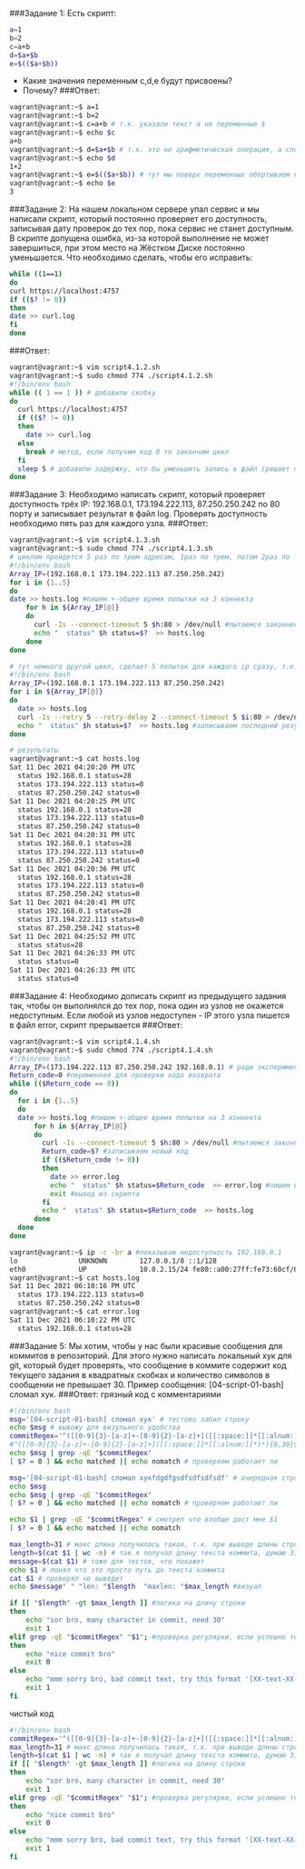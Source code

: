 ###Задание 1:
Есть скрипт:
```bash
a=1
b=2
c=a+b
d=$a+$b
e=$(($a+$b))
```
* Какие значения переменным c,d,e будут присвоены?
* Почему?
###Ответ:
```bash
vagrant@vagrant:~$ a=1 
vagrant@vagrant:~$ b=2
vagrant@vagrant:~$ c=a+b # т.к. указали текст а не переменные $
vagrant@vagrant:~$ echo $c
a+b 
vagrant@vagrant:~$ d=$a+$b # т.к. это не арифметическая операция, а сложение строк и переменные не объявлены явно declare
vagrant@vagrant:~$ echo $d
1+2 
vagrant@vagrant:~$ e=$(($a+$b)) # тут мы поверх переменных обертываем в скобки для работы арифметических операций
vagrant@vagrant:~$ echo $e
3 
```
###Задание 2:
На нашем локальном сервере упал сервис и мы написали скрипт, который постоянно проверяет его доступность, записывая дату проверок до тех пор, пока сервис не станет доступным. В скрипте допущена ошибка, из-за которой выполнение не может завершиться, при этом место на Жёстком Диске постоянно уменьшается. Что необходимо сделать, чтобы его исправить:
```bash
while ((1==1)
do
curl https://localhost:4757
if (($? != 0))
then
date >> curl.log
fi
done
```
###Ответ:
```bash
vagrant@vagrant:~$ vim script4.1.2.sh
vagrant@vagrant:~$ sudo chmod 774 ./script4.1.2.sh
#!/bin/env bash
while (( 1 == 1 )) # добавили скобку
do
  curl https://localhost:4757
  if (($? != 0))
  then
    date >> curl.log
  else
    break # метод, если получим код 0 то закончим цикл
  fi
  sleep 5 # добавили задержку, что бы уменьшить запись в файл (решает проблему с местом на диске)
done
```
###Задание 3:
Необходимо написать скрипт, который проверяет доступность трёх IP: 192.168.0.1, 173.194.222.113, 87.250.250.242 по 80 порту и записывает результат в файл log. Проверять доступность необходимо пять раз для каждого узла.
###Ответ:
```bash
vagrant@vagrant:~$ vim script4.1.3.sh
vagrant@vagrant:~$ sudo chmod 774 ./script4.1.3.sh
# циклом пройдется 5 раз по трем адресам, 1раз по трем, потом 2раз по трем и тп.
#!/bin/env bash
Array_IP=(192.168.0.1 173.194.222.113 87.250.250.242)
for i in {1..5}
do
date >> hosts.log #пишем +-общее время попытки на 3 коннекта
    for h in ${Array_IP[@]}
    do
      curl -Is --connect-timeout 5 $h:80 > /dev/null #пытаемся законнектиться 5 секунд+ перенаправляем вывод, что бы не сыпались ошибки в экран
      echo "  status" $h status=$?  >> hosts.log
    done
done

# тут немного другой цикл, сделает 5 попыток для каждого ip сразу, т.е.  5 попыток для 192.168.0.1, 5 - 173.194.222.113 и 5 - 87.250.250.242
#!/bin/env bash
Array_IP=(192.168.0.1 173.194.222.113 87.250.250.242)
for i in ${Array_IP[@]}
do
  date >> hosts.log
  curl -Is --retry 5 --retry-delay 2 --connect-timeout 5 $i:80 > /dev/null #пытаемся законнектиться 5 секунд+5 попыток для каждого хоста с задержкой в 2 сек
  echo "  status" $h status=$?  >> hosts.log #записываем последний результат
done

# результаты
vagrant@vagrant:~$ cat hosts.log
Sat 11 Dec 2021 04:20:20 PM UTC
  status 192.168.0.1 status=28
  status 173.194.222.113 status=0
  status 87.250.250.242 status=0
Sat 11 Dec 2021 04:20:25 PM UTC
  status 192.168.0.1 status=28
  status 173.194.222.113 status=0
  status 87.250.250.242 status=0
Sat 11 Dec 2021 04:20:31 PM UTC
  status 192.168.0.1 status=28
  status 173.194.222.113 status=0
  status 87.250.250.242 status=0
Sat 11 Dec 2021 04:20:36 PM UTC
  status 192.168.0.1 status=28
  status 173.194.222.113 status=0
  status 87.250.250.242 status=0
Sat 11 Dec 2021 04:20:41 PM UTC
  status 192.168.0.1 status=28
  status 173.194.222.113 status=0
  status 87.250.250.242 status=0
Sat 11 Dec 2021 04:25:52 PM UTC
  status status=28
Sat 11 Dec 2021 04:26:33 PM UTC
  status status=0
Sat 11 Dec 2021 04:26:33 PM UTC
  status status=0
```
###Задание 4:
Необходимо дописать скрипт из предыдущего задания так, чтобы он выполнялся до тех пор, пока один из узлов не окажется недоступным. Если любой из узлов недоступен - IP этого узла пишется в файл error, скрипт прерывается
###Ответ:
```bash
vagrant@vagrant:~$ vim script4.1.4.sh
vagrant@vagrant:~$ sudo chmod 774 ./script4.1.4.sh
#!/bin/env bash
Array_IP=(173.194.222.113 87.250.250.242 192.168.0.1) # ради эксперимента поменяю местами узлы, что бы посмотреть как работает
Return_code=0 #переменная для проверки кода возврата
while (($Return_code == 0))
do
  for i in {1..5}
  do
  date >> hosts.log #пишем +-общее время попытки на 3 коннекта
      for h in ${Array_IP[@]}
      do
        curl -Is --connect-timeout 5 $h:80 > /dev/null #пытаемся законнектиться 5 секунд+ перенаправляем вывод, что бы не сыпались ошибки в экран
        Return_code=$? #записываем новый код
        if (($Return_code != 0))
        then
          date >> error.log
          echo "  status" $h status=$Return_code  >> error.log #пишем в файл когда узел упал
          exit #выход из скрипта
        fi  
        echo "  status" $h status=$Return_code  >> hosts.log
      done
  done
done

vagrant@vagrant:~$ ip -c -br a #показываю недоступность 192.168.0.1
lo               UNKNOWN        127.0.0.1/8 ::1/128
eth0             UP             10.0.2.15/24 fe80::a00:27ff:fe73:60cf/64
vagrant@vagrant:~$ cat hosts.log
Sat 11 Dec 2021 06:10:16 PM UTC
  status 173.194.222.113 status=0
  status 87.250.250.242 status=0
vagrant@vagrant:~$ cat error.log
Sat 11 Dec 2021 06:10:22 PM UTC
  status 192.168.0.1 status=28
```
###Задание 5:
Мы хотим, чтобы у нас были красивые сообщения для коммитов в репозиторий. Для этого нужно написать локальный хук для git, который будет проверять, что сообщение в коммите содержит код текущего задания в квадратных скобках и количество символов в сообщении не превышает 30. Пример сообщения: [04-script-01-bash] сломал хук.
###Ответ:
грязный код с комментариями
```bash
#!/bin/env bash
msg='[04-script-01-bash] сломал хук' # тестово забил строку
echo $msg # вывожу для визульного удобства
commitRegex='^([[0-9]{3}-[a-z]+-[0-9]{2}-[a-z]+]([[:space:]]*[[:alnum:]]*)*)$' # по итогу получилось такое выражение которое работает
#^([[0-9]{3}-[a-z]+-[0-9]{2}-[a-z]+]([[:space:]]*[[:alnum:]]*)*){0,30}$ # пытался как то ограничить по числу символов, но это не так работает, или я не догадался как это в регулярку засунуть)
echo $msg | grep -qE "$commitRegex"  
[ $? = 0 ] && echo matched || echo nomatch # проверяем работает ли 

msg='[04-script-01-bash] сломал хукfdgdfgsdfsdfsdfsdf' # очередная строка которая не должна проходить по кол-ву
echo $msg
echo $msg | grep -qE "$commitRegex"
[ $? = 0 ] && echo matched || echo nomatch # проверяем работает ли 

echo $1 | grep -qE "$commitRegex" # смотрел что вообще даст мне $1
[ $? = 0 ] && echo matched || echo nomatch 

max_length=31 # макс длина получилась такая, т.к. при выводе длины строки тестовой в хуке считала 30 как 31 
length=$(cat $1 | wc -m) # так я получал длину текста коммита, думаю 31 выдавал потому-что cat забирает \n может
message=$(cat $1) # тоже для тестов, что покажет 
echo $1 # понял что это просто путь до текста коммита
cat $1 # проверял че выведет 
echo $message" " "len: "$length  "maxlen: "$max_length #визуал

if [[ "$length" -gt $max_length ]] #логика на длину строки
then
    echo "sor bro, many character in commit, need 30"
    exit 1
elif grep -qE "$commitRegex" "$1"; #проверка регулярки, если успешно то ок, если нет то ошибка
then
    echo "nice commit bro"
    exit 0
else
    echo "mmm sorry bro, bad commit text, try this format '[XX-text-XX-text] text' only 30 character"
    exit 1
fi
```
чистый код
```bash
#!/bin/env bash
commitRegex='^([[0-9]{3}-[a-z]+-[0-9]{2}-[a-z]+]([[:space:]]*[[:alnum:]]*)*)$' # по итогу получилось такое выражение которое работает
max_length=31 # макс длина получилась такая, т.к. при выводе длины строки тестовой в хуке считала 30 как 31 
length=$(cat $1 | wc -m) # так я получал длину текста коммита, думаю 31 выдавал потому-что cat забирает \n может?
if [[ "$length" -gt $max_length ]] #логика на длину строки
then
    echo "sor bro, many character in commit, need 30"
    exit 1
elif grep -qE "$commitRegex" "$1"; #проверка регулярки, если успешно то ок, если нет то ошибка
then
    echo "nice commit bro"
    exit 0
else
    echo "mmm sorry bro, bad commit text, try this format '[XX-text-XX-text] text' only 30 character"
    exit 1
fi
```

